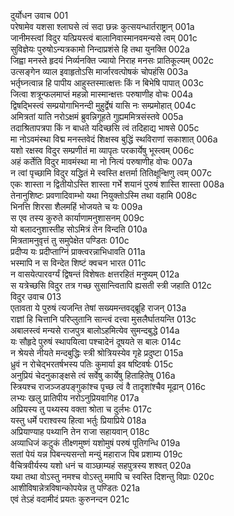 दुर्योधन उवाच	001  
परेषामेव यशसा श्लाघसे त्वं सदा छन्नः कुत्सयन्धार्तराष्ट्रान्	001a  
जानीमस्त्वां विदुर यत्प्रियस्त्वं बालानिवास्मानवमन्यसे त्वम्	001c  
सुविज्ञेयः पुरुषोऽन्यत्रकामो निन्दाप्रशंसे हि तथा युनक्ति	002a  
जिह्वा मनस्ते हृदयं निर्व्यनक्ति ज्यायो निराह मनसः प्रातिकूल्यम्	002c  
उत्सङ्गेन व्याल इवाहृतोऽसि मार्जारवत्पोषकं चोपहंसि	003a  
भर्तृघ्नत्वान्न हि पापीय आहुस्तस्मात्क्षत्तः किं न बिभेषि पापात्	003c  
जित्वा शत्रून्फलमाप्तं महन्नो मास्मान्क्षत्तः परुषाणीह वोचः	004a  
द्विषद्भिस्त्वं सम्प्रयोगाभिनन्दी मुहुर्द्वेषं यासि नः सम्प्रमोहात्	004c  
अमित्रतां याति नरोऽक्षमं ब्रुवन्निगूहते गुह्यममित्रसंस्तवे	005a  
तदाश्रितापत्रपा किं न बाधते यदिच्छसि त्वं तदिहाद्य भाषसे	005c  
मा नोऽवमंस्था विद्म मनस्तवेदं शिक्षस्व बुद्धिं स्थविराणां सकाशात्	006a  
यशो रक्षस्व विदुर सम्प्रणीतं मा व्यापृतः परकार्येषु भूस्त्वम्	006c  
अहं कर्तेति विदुर मावमंस्था मा नो नित्यं परुषाणीह वोचः	007a  
न त्वां पृच्छामि विदुर यद्धितं मे स्वस्ति क्षत्तर्मा तितिक्षून्क्षिणु त्वम्	007c  
एकः शास्ता न द्वितीयोऽस्ति शास्ता गर्भे शयानं पुरुषं शास्ति शास्ता	008a  
तेनानुशिष्टः प्रवणादिवाम्भो यथा नियुक्तोऽस्मि तथा वहामि	008c  
भिनत्ति शिरसा शैलमहिं भोजयते च यः	009a  
स एव तस्य कुरुते कार्याणामनुशासनम्	009c  
यो बलादनुशास्तीह सोऽमित्रं तेन विन्दति	010a  
मित्रतामनुवृत्तं तु समुपेक्षेत पण्डितः	010c  
प्रदीप्य यः प्रदीप्ताग्निं प्राक्त्वरन्नाभिधावति	011a  
भस्मापि न स विन्देत शिष्टं क्वचन भारत	011c  
न वासयेत्पारवर्ग्यं द्विषन्तं विशेषतः क्षत्तरहितं मनुष्यम्	012a  
स यत्रेच्छसि विदुर तत्र गच्छ सुसान्त्वितापि ह्यसती स्त्री जहाति	012c  
विदुर उवाच	013  
एतावता ये पुरुषं त्यजन्ति तेषां सख्यमन्तवद्ब्रूहि राजन्	013a  
राज्ञां हि चित्तानि परिप्लुतानि सान्त्वं दत्त्वा मुसलैर्घातयन्ति	013c  
अबालस्त्वं मन्यसे राजपुत्र बालोऽहमित्येव सुमन्दबुद्धे	014a  
यः सौहृदे पुरुषं स्थापयित्वा पश्चादेनं दूषयते स बालः	014c  
न श्रेयसे नीयते मन्दबुद्धिः स्त्री श्रोत्रियस्येव गृहे प्रदुष्टा	015a  
ध्रुवं न रोचेद्भरतर्षभस्य पतिः कुमार्या इव षष्टिवर्षः	015c  
अनुप्रियं चेदनुकाङ्क्षसे त्वं सर्वेषु कार्येषु हिताहितेषु	016a  
स्त्रियश्च राजञ्जडपङ्गुकांश्च पृच्छ त्वं वै तादृशांश्चैव मूढान्	016c  
लभ्यः खलु प्रातिपीय नरोऽनुप्रियवागिह	017a  
अप्रियस्य तु पथ्यस्य वक्ता श्रोता च दुर्लभः	017c  
यस्तु धर्मे पराश्वस्य हित्वा भर्तुः प्रियाप्रिये	018a  
अप्रियाण्याह पथ्यानि तेन राजा सहायवान्	018c  
अव्याधिजं कटुकं तीक्ष्णमुष्णं यशोमुषं परुषं पूतिगन्धि	019a  
सतां पेयं यन्न पिबन्त्यसन्तो मन्युं महाराज पिब प्रशाम्य	019c  
वैचित्रवीर्यस्य यशो धनं च वाञ्छाम्यहं सहपुत्रस्य शश्वत्	020a  
यथा तथा वोऽस्तु नमश्च वोऽस्तु ममापि च स्वस्ति दिशन्तु विप्राः	020c  
आशीविषान्नेत्रविषान्कोपयेन्न तु पण्डितः	021a  
एवं तेऽहं वदामीदं प्रयतः कुरुनन्दन	021c  
